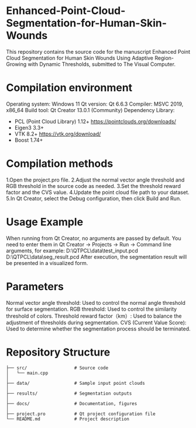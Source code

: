 # Enhanced-Point-Cloud-Segmentation-for-Human-Skin-Wounds
This repository contains the source code for the manuscript Enhanced Point Cloud Segmentation for Human Skin Wounds Using Adaptive Region-Growing with Dynamic Thresholds, submitted to The Visual Computer.

# Compilation environment
Operating system: Windows 11
Qt version: Qt 6.6.3
Compiler: MSVC 2019, x86_64
Build tool: Qt Creator 13.0.1 (Community)
Dependency Library:
- PCL (Point Cloud Library) 1.12+ https://pointclouds.org/downloads/
- Eigen3 3.3+
- VTK 8.2+ https://vtk.org/download/
- Boost 1.74+

#  Compilation methods
1.Open the project.pro file.
2.Adjust the normal vector angle threshold and RGB threshold in the source code as needed.
3.Set the threshold reward factor and the CVS value.
4.Update the point cloud file path to your dataset.
5.In Qt Creator, select the Debug configuration, then click Build and Run.

# Usage Example
When running from Qt Creator, no arguments are passed by default. You need to enter them in Qt Creator → Projects → Run → Command line arguments, for example:
D:\QTPCL\data\test_input.pcd D:\QTPCL\data\seg_result.pcd
After execution, the segmentation result will be presented in a visualized form.

# Parameters
Normal vector angle threshold: Used to control the normal angle threshold for surface segmentation.
RGB threshold: Used to control the similarity threshold of colors.
Threshold reward factor（km）: Used to balance the adjustment of thresholds during segmentation.
CVS (Current Value Score): Used to determine whether the segmentation process should be terminated.

# Repository Structure
```plaintext
├── src/                  # Source code
│   └── main.cpp
│
├── data/                 # Sample input point clouds
│
├── results/              # Segmentation outputs
│
├── docs/                 # Documentation, figures
│
├── project.pro           # Qt project configuration file
└── README.md             # Project description




